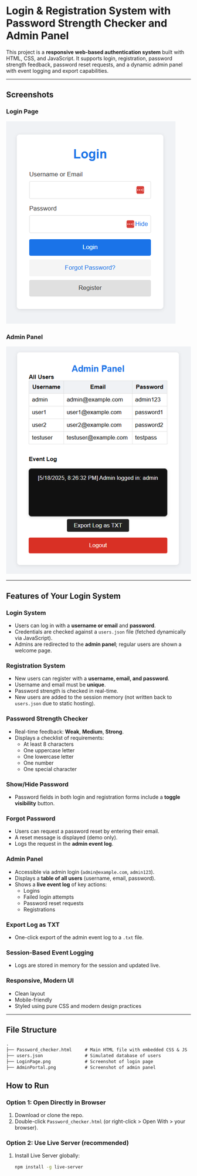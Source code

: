 # Login & Registration System with Password Strength Checker and Admin Panel

This project is a **responsive web-based authentication system** built with HTML, CSS, and JavaScript. It supports login, registration, password strength feedback, password reset requests, and a dynamic admin panel with event logging and export capabilities.

---

##  Screenshots

### Login Page
![Login Page](./LoginPage.png)

### Admin Panel
![Admin Panel](./AdminPortal.png)

---

##  Features of Your Login System

###  Login System
- Users can log in with a **username or email** and **password**.
- Credentials are checked against a `users.json` file (fetched dynamically via JavaScript).
- Admins are redirected to the **admin panel**; regular users are shown a welcome page.

###  Registration System
- New users can register with a **username, email, and password**.
- Username and email must be **unique**.
- Password strength is checked in real-time.
- New users are added to the session memory (not written back to `users.json` due to static hosting).

### Password Strength Checker
- Real-time feedback: **Weak**, **Medium**, **Strong**.
- Displays a checklist of requirements:
  -  At least 8 characters  
  -  One uppercase letter  
  -  One lowercase letter  
  -  One number  
  -  One special character

### Show/Hide Password
- Password fields in both login and registration forms include a **toggle visibility** button.

### Forgot Password
- Users can request a password reset by entering their email.
- A reset message is displayed (demo only).
- Logs the request in the **admin event log**.

### Admin Panel
- Accessible via admin login (`admin@example.com`, `admin123`).
- Displays a **table of all users** (username, email, password).
- Shows a **live event log** of key actions:
  - Logins
  - Failed login attempts
  - Password reset requests
  - Registrations

### Export Log as TXT
- One-click export of the admin event log to a `.txt` file.

### Session-Based Event Logging
- Logs are stored in memory for the session and updated live.

### Responsive, Modern UI
- Clean layout
- Mobile-friendly
- Styled using pure CSS and modern design practices

---

##  File Structure

```plaintext
.
├── Password_checker.html     # Main HTML file with embedded CSS & JS
├── users.json                # Simulated database of users
├── LoginPage.png             # Screenshot of login page
├── AdminPortal.png           # Screenshot of admin panel

```
## How to Run

### Option 1: Open Directly in Browser

1. Download or clone the repo.
2. Double-click `Password_checker.html` (or right-click > Open With > your browser).

### Option 2: Use Live Server (recommended)

1. Install Live Server globally:
   ```bash
   npm install -g live-server
